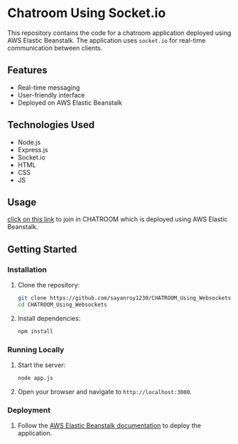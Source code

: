 # Chatroom Using Socket.io

This repository contains the code for a chatroom application deployed using AWS Elastic Beanstalk. The application uses `socket.io` for real-time communication between clients.

## Features

- Real-time messaging
- User-friendly interface
- Deployed on AWS Elastic Beanstalk

## Technologies Used

- Node.js
- Express.js
- Socket.io
- HTML
- CSS
- JS

## Usage

[click on this link](http://chatroom-env.eba-k2ny8d3f.ap-south-1.elasticbeanstalk.com/) to join in CHATROOM which is deployed using AWS Elastic Beanstalk.

## Getting Started

### Installation

1. Clone the repository:
    ```bash
    git clone https://github.com/sayanroy1230/CHATROOM_Using_Websockets.git
    cd CHATROOM_Using_Websockets
    ```
2. Install dependencies:
    ```bash
    npm install
    ```

### Running Locally

1. Start the server:
    ```bash
    node app.js
    ```
2. Open your browser and navigate to `http://localhost:3000`.

### Deployment

1. Follow the [AWS Elastic Beanstalk documentation](https://docs.aws.amazon.com/elasticbeanstalk/latest/dg/Welcome.html) to deploy the application.




